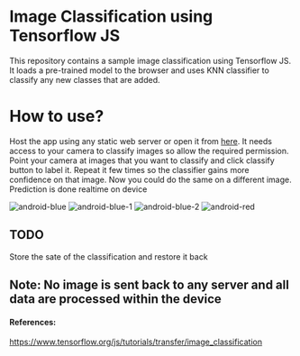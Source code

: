 # Image Classification using Tensorflow JS

This repository contains a sample image classification using Tensorflow JS. It loads a pre-trained model to the browser and uses KNN classifier to classify any new classes that are added.

# How to use?

Host the app using any static web server or open it from [here](https://image-classification.glitch.me). It needs access to your camera to classify images so allow the required permission. Point your camera at images that you want to classify and click classify button to label it. Repeat it few times so the classifier gains more confidence on that image. Now you could do the same on a different image. Prediction is done realtime on device

![android-blue](images/android-blue.png)
![android-blue-1](images/android-blue-1.png)
![android-blue-2](images/android-blue-2.png)
![android-red](images/android-red.png)

## TODO

Store the sate of the classification and restore it back

## Note: No image is sent back to any server and all data are processed within the device

#### References:

https://www.tensorflow.org/js/tutorials/transfer/image_classification
